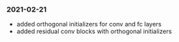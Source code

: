 ### 2021-02-21
- added orthogonal initializers for conv and fc layers
- added residual conv blocks with orthogonal initializers
